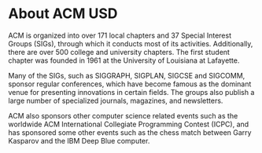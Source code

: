 # About ACM USD
<p>ACM is organized into over 171 local chapters and 37 Special Interest Groups (SIGs), through which it conducts most of its activities. Additionally, there are over 500 college and university chapters. The first student chapter was founded in 1961 at the University of Louisiana at Lafayette.</p>
<p>Many of the SIGs, such as SIGGRAPH, SIGPLAN, SIGCSE and SIGCOMM, sponsor regular conferences, which have become famous as the dominant venue for presenting innovations in certain fields. The groups also publish a large number of specialized journals, magazines, and newsletters.</p>
<p>ACM also sponsors other computer science related events such as the worldwide ACM International Collegiate Programming Contest (ICPC), and has sponsored some other events such as the chess match between Garry Kasparov and the IBM Deep Blue computer.</p>
